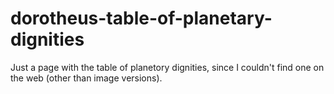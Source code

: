 # dorotheus-table-of-planetary-dignities

Just a page with the table of planetory dignities, since I couldn't find one on the web (other than image versions).